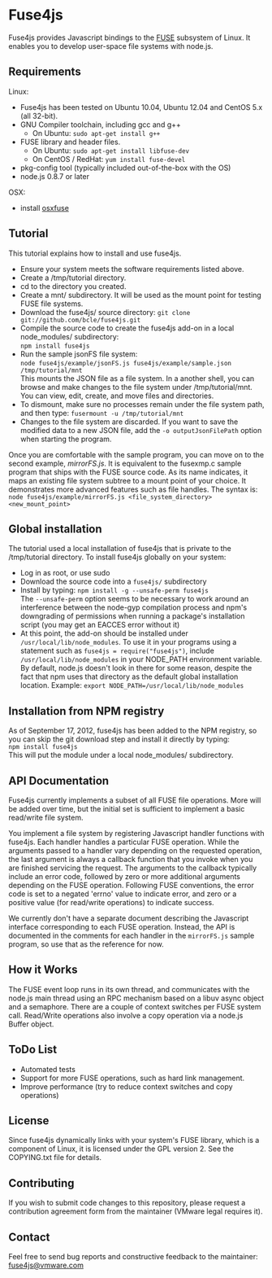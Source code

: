 Fuse4js
=======

Fuse4js provides Javascript bindings to the [FUSE](http://fuse.sourceforge.net/) subsystem of Linux. It enables you to develop user-space file systems with node.js.

Requirements
------------
Linux:
* Fuse4js has been tested on Ubuntu 10.04, Ubuntu 12.04  and CentOS 5.x (all 32-bit).
* GNU Compiler toolchain, including gcc and g++
    * On Ubuntu: `sudo apt-get install g++`
* FUSE library and header files.
    * On Ubuntu: `sudo apt-get install libfuse-dev`
    * On CentOS / RedHat: `yum install fuse-devel`
* pkg-config tool (typically included out-of-the-box with the OS)
* node.js 0.8.7 or later

OSX:
* install [osxfuse](http://osxfuse.github.com/)

Tutorial
--------

This tutorial explains how to install and use fuse4js.

* Ensure your system meets the software requirements listed above.
* Create a /tmp/tutorial directory.
* cd to the directory you created.
* Create a mnt/ subdirectory. It will be used as the mount point for testing FUSE file systems.
* Download the fuse4js/ source directory:
`git clone git://github.com/bcle/fuse4js.git`
* Compile the source code to create the fuse4js add-on in a local node_modules/ subdirectory:  
`npm install fuse4js`
* Run the sample jsonFS file system:  
`node fuse4js/example/jsonFS.js fuse4js/example/sample.json /tmp/tutorial/mnt`  
This mounts the JSON file as a file system. In a another shell, you can browse and make changes to the file system under /tmp/tutorial/mnt. You can view, edit, create, and move files and directories.
* To dismount, make sure no processes remain under the file system path, and then type:
`fusermount -u /tmp/tutorial/mnt`
* Changes to the file system are discarded. If you want to save the modified data to a new JSON file, add the `-o outputJsonFilePath` option when starting the program.

Once you are comfortable with the sample program, you can move on to the second example, *mirrorFS.js*. It is equivalent to the fusexmp.c sample program that ships with the FUSE source code. As its name indicates, it maps an existing file system subtree to a mount point of your choice. It demonstrates more advanced features such as file handles. The syntax is:
`node fuse4js/example/mirrorFS.js <file_system_directory> <new_mount_point>`


Global installation
-------------------
The tutorial used a local installation of fuse4js that is private to the /tmp/tutorial directory. To install fuse4js globally on your system:

* Log in as root, or use sudo
* Download the source code into a `fuse4js/` subdirectory
* Install by typing: `npm install -g --unsafe-perm fuse4js`  
The `--unsafe-perm` option seems to be necessary to work around an interference between the node-gyp compilation process and npm's downgrading of permissions when running a package's installation script (you may get an EACCES error without it)
* At this point, the add-on should be installed under `/usr/local/lib/node_modules`. To use it in your programs using a statement such as `fuse4js = require("fuse4js")`, include `/usr/local/lib/node_modules` in your NODE_PATH environment variable. By default, node.js doesn't look in there for some reason, despite the fact that npm uses that directory as the default global installation location. Example:
`export NODE_PATH=/usr/local/lib/node_modules`

Installation from NPM registry
-------------------
As of September 17, 2012, fuse4js has been added to the NPM registry, so you can skip the git download step and install it directly by typing:  
`npm install fuse4js`  
This will put the module under a local node_modules/ subdirectory.

API Documentation
----------------- 
Fuse4js currently implements a subset of all FUSE file operations. More will be added over time, but the initial set is sufficient to implement a basic read/write file system.

You implement a file system by registering Javascript handler functions with fuse4js. Each handler handles a particular FUSE operation. While the arguments passed to a handler vary depending on the requested operation, the last argument is always a callback function that you invoke when you are finished servicing the request. The arguments to the callback typically include an error code, followed by zero or more additional arguments depending on the FUSE operation. Following FUSE conventions, the error code is set to a negated 'errno' value to indicate error, and zero or a positive value (for read/write operations) to indicate success.

We currently don't have a separate document describing the Javascript interface corresponding to each FUSE operation. Instead, the API is documented in the comments for each handler in the `mirrorFS.js` sample program, so use that as the reference for now.

How it Works
------------
The FUSE event loop runs in its own thread, and communicates with the node.js main thread using an RPC mechanism based on a libuv async object and a semaphore. There are a couple of context switches per FUSE system call. Read/Write operations also involve a copy operation via a node.js Buffer object.

ToDo List
---------
* Automated tests
* Support for more FUSE operations, such as hard link management.
* Improve performance (try to reduce context switches and copy operations)


License
-------
Since fuse4js dynamically links with your system's FUSE library, which is a component of Linux, it is licensed under the GPL version 2. See the COPYING.txt file for details.

Contributing
------------
If you wish to submit code changes to this repository, please request a contribution agreement form from the maintainer (VMware legal requires it).

Contact
-------
Feel free to send bug reports and constructive feedback to the maintainer: fuse4js@vmware.com  

